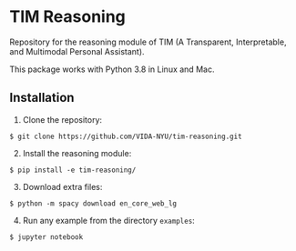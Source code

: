 # TIM Reasoning

Repository for the reasoning module of TIM (A Transparent, Interpretable, and Multimodal Personal Assistant).

This package works with Python 3.8 in Linux and Mac.

## Installation
1. Clone the repository:
```
$ git clone https://github.com/VIDA-NYU/tim-reasoning.git
```

2. Install the reasoning module:
```
$ pip install -e tim-reasoning/
```

3. Download extra files:
```
$ python -m spacy download en_core_web_lg
```

4. Run any example from the directory `examples`:
```
$ jupyter notebook
```